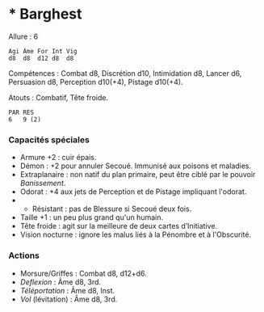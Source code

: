 # * Barghest

Allure : 6

	Agi	Âme	For	Int	Vig
	d8	d8	d12	d8	d8

Compétences : Combat d8, Discrétion d10, Intimidation d8, Lancer d6, Persuasion d8, Perception d10(+4), Pistage d10(+4).

Atouts : Combatif, Tête froide.

	PAR	RES
	6	9 (2)

### Capacités spéciales
- Armure +2 : cuir épais.
- Démon : +2 pour annuler Secoué. Immunisé aux poisons et maladies.
- Extraplanaire : non natif du plan primaire, peut être ciblé par le pouvoir _Banissement_.
- Odorat : +4 aux jets de Perception et de Pistage impliquant l'odorat.
- * Résistant : pas de Blessure si Secoué deux fois.
- Taille +1 : un peu plus grand qu'un humain.
- Tête froide : agit sur la meilleure de deux cartes d’Initiative.
- Vision nocturne : ignore les malus liés à la Pénombre et à l'Obscurité.

### Actions
- Morsure/Griffes : Combat d8, d12+d6.
- _Deflexion_ : Âme d8, 3rd.
- _Téléportation_ : Âme d8, Inst.
- _Vol_ (lévitation) : Âme d8, 3rd.

